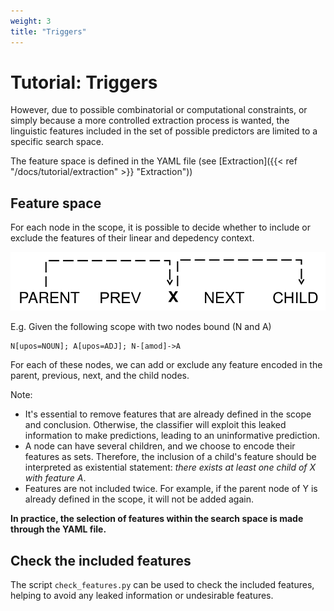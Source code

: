```yaml
---
weight: 3
title: "Triggers"
---
```


# Tutorial: Triggers

However, due to possible combinatorial or computational constraints, or simply because a more controlled extraction process is wanted, the linguistic features included in the set of possible predictors are limited to a specific search space.


The feature space is defined in the YAML file (see [Extraction]({{< ref "/docs/tutorial/extraction" >}} "Extraction"))

## Feature space

For each node in the scope, it is possible to decide whether to include or exclude the features of their linear and depedency context.

![search space](search_space.png)

E.g. Given the following scope with two nodes bound (N and A)

```grew
N[upos=NOUN]; A[upos=ADJ]; N-[amod]->A
```

For each of these nodes, we can add or exclude any feature encoded in the parent, previous, next, and the child nodes.

Note:

- It's essential to remove features that are already defined in the scope and conclusion. Otherwise, the classifier will exploit this leaked information to make predictions, leading to an uninformative prediction.
- A node can have several children, and we choose to encode their features as sets. Therefore, the inclusion of a child's feature should be interpreted as existential statement: *there exists at least one child of X with feature A*.
- Features are not included twice. For example, if the parent node of Y is already defined in the scope, it will not be added again.

**In practice, the selection of features within the search space is made through the YAML file.**


## Check the included features

The script `check_features.py` can be used to check the included features, helping to avoid any leaked information or undesirable features.